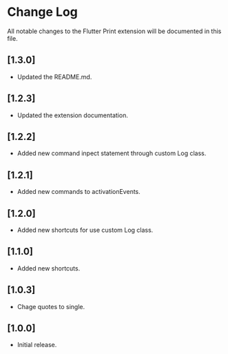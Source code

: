 # Change Log

All notable changes to the Flutter Print extension will be documented in this file.

## [1.3.0]

- Updated the README.md.

## [1.2.3]

- Updated the extension documentation.

## [1.2.2]

- Added new command inpect statement through custom Log class.

## [1.2.1]

- Added new commands to activationEvents.

## [1.2.0]

- Added new shortcuts for use custom Log class.

## [1.1.0]

- Added new shortcuts.

## [1.0.3]

- Chage quotes to single.

## [1.0.0]

- Initial release.
